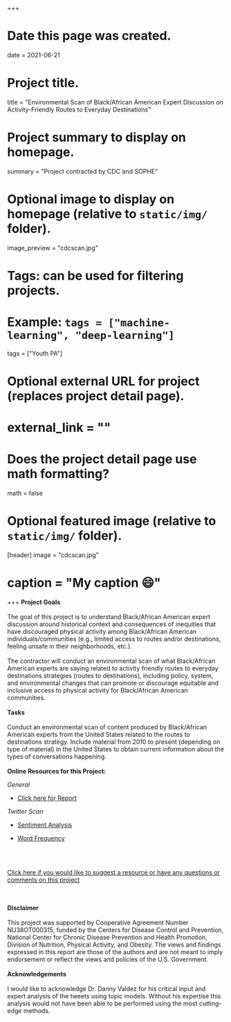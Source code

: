 +++
# Date this page was created.
date = 2021-06-21

# Project title.
title = "Environmental Scan of Black/African American Expert Discussion on Activity-Friendly Routes to Everyday Destinations"

# Project summary to display on homepage.
summary = "Project contracted by CDC and SOPHE"

# Optional image to display on homepage (relative to `static/img/` folder).
 image_preview = "cdcscan.jpg"

# Tags: can be used for filtering projects.
# Example: `tags = ["machine-learning", "deep-learning"]`
 tags = ["Youth PA"]

# Optional external URL for project (replaces project detail page).
# external_link = ""

# Does the project detail page use math formatting?
math = false

# Optional featured image (relative to `static/img/` folder).
[header]
 image = "cdcscan.jpg"
# caption = "My caption :smile:"

+++
**Project Goals** <br /><br />
	The goal of this project is to understand Black/African American expert discussion around historical context and consequences of inequities that have discouraged physical activity among Black/African American individuals/communities (e.g., limited access to routes and/or destinations, feeling unsafe in their neighborhoods, etc.). <br /><br />
	The contractor will conduct an environmental scan of what Black/African American experts are saying related to activity friendly routes to everyday destinations strategies (routes to destinations), including policy, system, and environmental changes that can promote or discourage equitable and inclusive access to physical activity for Black/African American communities.
<br /><br />
**Tasks** <br /><br />
	Conduct an environmental scan of content produced by Black/African American experts from the United States related to the routes to destinations strategy. Include material from 2010 to present (depending on type of material) in the United States to obtain current information about the types of conversations happening. 
<br /><br />
**Online Resources for this Project:**

*General*

- [Click here for Report](/files/cdcreport.pdf)


*Twitter Scan*


- [Sentiment Analysis](/files/sentiments.csv)

- [Word Frequency](/files/wordfreq.csv)


<br /><br />

[Click here if you would like to suggest a resource or have any questions or comments on this project](https://forms.office.com/Pages/ResponsePage.aspx?id=NfvSImolm0W89Nwj1C3ApL6OUymJGCZGp-sfCjPfhClUQlA4MEZINkc4SUpTVjk4UENFNEtDSDEwSi4u)

<br /><br />
**Disclaimer** <br /><br />
This project was supported by Cooperative Agreement Number NU38OT000315, funded by the Centers for Disease Control and Prevention, National Center for Chronic Disease Prevention and Health Promotion, Division of Nutrition, Physical Activity, and Obesity. The views and findings expressed in this report are those of the authors and are not meant to imply endorsement or reflect the views and policies of the U.S. Government.
<br /><br />
**Acknowledgements** <br /><br />
I would like to acknowledge Dr. Danny Valdez for his critical input and expert analysis of the tweets using topic models. Without his expertise this analysis would not have been able to be performed using the most cutting-edge methods.  